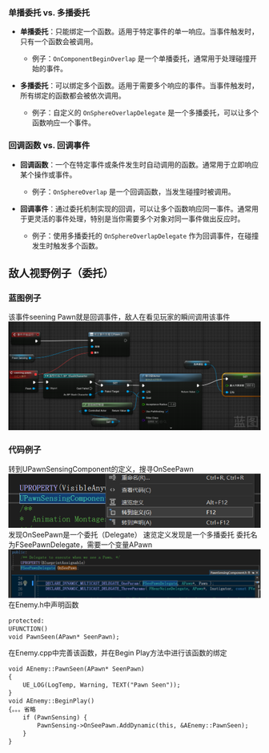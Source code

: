 ### **单播委托 vs. 多播委托**

- **单播委托**：只能绑定一个函数。适用于特定事件的单一响应。当事件触发时，只有一个函数会被调用。
  - 例子：`OnComponentBeginOverlap` 是一个单播委托，通常用于处理碰撞开始的事件。

- **多播委托**：可以绑定多个函数。适用于需要多个响应的事件。当事件触发时，所有绑定的函数都会被依次调用。
  - 例子：自定义的 `OnSphereOverlapDelegate` 是一个多播委托，可以让多个函数响应一个事件。

### **回调函数 vs. 回调事件**

- **回调函数**：一个在特定事件或条件发生时自动调用的函数。通常用于立即响应某个操作或事件。
  - 例子：`OnSphereOverlap` 是一个回调函数，当发生碰撞时被调用。

- **回调事件**：通过委托机制实现的回调，可以让多个函数响应同一事件。通常用于更灵活的事件处理，特别是当你需要多个对象对同一事件做出反应时。
  - 例子：使用多播委托的 `OnSphereOverlapDelegate` 作为回调事件，在碰撞发生时触发多个函数。
## 敌人视野例子（委托）
### 蓝图例子
该事件seening Pawn就是回调事件，敌人在看见玩家的瞬间调用该事件
![输入图片说明](/imgs/2024-08-21/lYaxbnpFDUmZ1ItR.png)
### 代码例子
转到UPawnSensingComponent的定义，搜寻OnSeePawn
![输入图片说明](/imgs/2024-08-21/fbefjcaD1vBgptHN.png)
发现OnSeePawn是一个委托（Delegate）
速览定义发现是一个多播委托
委托名为FSeePawnDelegate，需要一个变量APawn
![输入图片说明](/imgs/2024-08-21/AfIvGpWqN8Z7NsmO.png)
在Enemy.h中声明函数
```
protected:
UFUNCTION()
void PawnSeen(APawn* SeenPawn);
```
在Enemy.cpp中完善该函数，并在Begin Play方法中进行该函数的绑定
```
void AEnemy::PawnSeen(APawn* SeenPawn)
{
	UE_LOG(LogTemp, Warning, TEXT("Pawn Seen"));
}
void AEnemy::BeginPlay()
{。。。省略
	if (PawnSensing) {
		PawnSensing->OnSeePawn.AddDynamic(this, &AEnemy::PawnSeen);
	}
}
```
<!--stackedit_data:
eyJoaXN0b3J5IjpbLTE1ODU2OTcxMzgsLTE1NzQ1OTAzMTcsMT
UyNDM4NDU3MSwtMzQ4MzczNjc4XX0=
-->